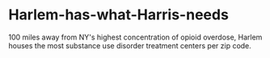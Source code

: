# Harlem-has-what-Harris-needs
100 miles away from NY's highest concentration of opioid overdose, Harlem houses the most substance use disorder treatment centers per zip code.
